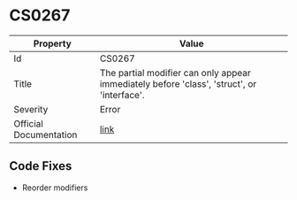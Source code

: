 # CS0267

| Property               | Value                                                                                       |
| ---------------------- | ------------------------------------------------------------------------------------------- |
| Id                     | CS0267                                                                                      |
| Title                  | The partial modifier can only appear immediately before 'class', 'struct', or 'interface'\. |
| Severity               | Error                                                                                       |
| Official Documentation | [link](http://docs.microsoft.com/en-us/dotnet/csharp/misc/cs0267)                           |

## Code Fixes

* Reorder modifiers
